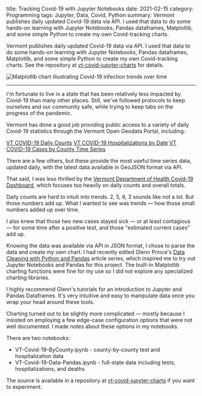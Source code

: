 title: Tracking Covid-19 with Jupyter Notebooks
date: 2021-02-15
category: Programming
tags: Jupyter, Data, Covid, Python
summary: Vermont publishes daily updated Covid-19 data via API. I used that data to do some hands-on learning with Jupyter Notebooks, Pandas dataframes, Matplotlib, and some simple Python to create my own Covid-tracking charts.


Vermont publishes daily updated Covid-19 data via API. I used that data to do some hands-on learning with Jupyter Notebooks, Pandas dataframes, Matplotlib, and some simple Python to create my own Covid-tracking charts. See the repository at [vt-covid-jupyter-charts](https://github.com/tpdorsey/vt-covid-jupyter-charts) for details. 

![Matplotlib chart illustrating Covid-19 infection trends over time]({static}/images/jupyter.png)

<hr>

I'm fortunate to live in a state that has been relatively less impacted by Covid-19 than many other places. Still, we've followed protocols to keep ourselves and our community safe, while trying to keep tabs on the progress of the pandemic.

Vermont has done a good job providing public access to a variety of daily Covid-19 statistics through the Vermont Open Geodata Portal, including:

[VT COVID-19 Daily Counts](https://geodata.vermont.gov/datasets/vt-covid-19-daily-counts-table)
[VT COVID-19 Hospitalizations by Date](https://geodata.vermont.gov/datasets/vt-covid-19-hospitalizations-by-date-emr)
[VT COVID-19 Cases by County Time Series](https://geodata.vermont.gov/datasets/vt-covid-19-cases-by-county-time-series)

There are a few others, but these provide the most useful time series data, updated daily, with the latest data available in GeoJSON format via API.

That said, I was less thrilled by the [Vermont Department of Health Covid-19 Dashboard](https://www.healthvermont.gov/covid-19/current-activity/vermont-dashboard), which focuses too heavily on daily counts and overall totals. 

Daily counts are hard to intuit into trends. 2, 5, 8, 3 sounds like not a lot. But those numbers add up. What I wanted to see was trends &mdash; how those small numbers added up over time. 

I also knew that those two new cases stayed sick &mdash; or at least contagious &mdash; for some time after a positive test, and those "estimated current cases" add up.

Knowing the data was available via API in JSON format, I chose to parse the data and create my own chart. I had recently edited Glenn Prince's [Data Cleaning with Python and Pandas](https://www.codeproject.com/Articles/5269215/Introducing-Jupyter-and-Pandas) article series, which inspired me to try out Jupyter Notebooks and Pandas for this project. The built-in Matplotlib charting functions were fine for my use so I did not explore any specialized charting libraries.

I highly recommend Glenn's tutorials for an introduction to Jupyter and Pandas Dataframes. It's very intuitive and easy to manipulate data once you wrap your head around these tools.

Charting turned out to be slightly more complicated &mdash; mostly because I insisted on employing a few edge-case configuration options that were not well documented. I made notes about these options in my notebooks.

There are two notebooks:

* VT-Covid-19-ByCounty.ipynb - county-by-county test and hospitalization data
* VT-Covid-19-Data-Pandas.ipynb - full-state data including tests, hospitalizations, and deaths

The source is available in a repository at [vt-covid-jupyter-charts](https://github.com/tpdorsey/vt-covid-jupyter-charts) if you want to experiment.